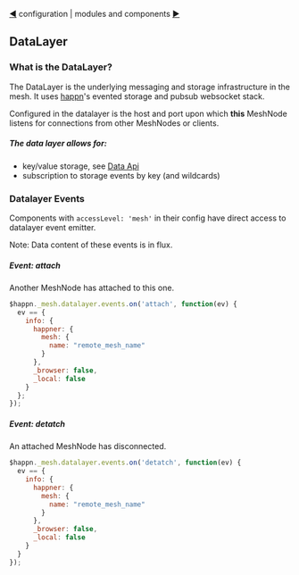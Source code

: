 [&#9664;](configuration.md) configuration | modules and components [&#9654;](modules.md)

## DataLayer

### What is the DataLayer?

The DataLayer is the underlying messaging and storage infrastructure in the mesh. It uses [happn](https://github.com/happner/happn)'s evented storage and pubsub websocket stack.

Configured in the datalayer is the host and port upon which __this__ MeshNode listens for connections from other MeshNodes or clients.

##### The data layer allows for:

* key/value storage, see [Data Api](data.md)
* subscription to storage events by key (and wildcards)


### Datalayer Events

Components with `accessLevel: 'mesh'` in their config have direct access to datalayer event emitter.

Note: Data content of these events is in flux. 

##### Event: attach

Another MeshNode has attached to this one.

```javascript
$happn._mesh.datalayer.events.on('attach', function(ev) {
  ev == {
    info: {
      happner: {
        mesh: {
          name: "remote_mesh_name"
        }
      },
      _browser: false,
      _local: false
    }
  };
});
```

##### Event: detatch

An attached MeshNode has disconnected.

```javascript
$happn._mesh.datalayer.events.on('detatch', function(ev) {
  ev == {
    info: {
      happner: {
        mesh: {
          name: "remote_mesh_name"
        }
      },
      _browser: false,
      _local: false
    }
  }
});

```
